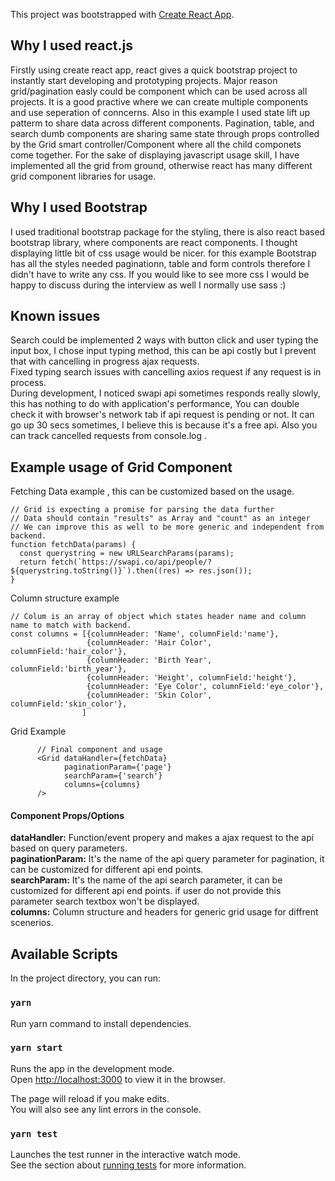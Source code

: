 This project was bootstrapped with [Create React App](https://github.com/facebook/create-react-app).

## Why I used react.js

Firstly using create react app, react gives a quick bootstrap project to instantly start developing and prototyping projects. Major reason grid/pagination easly could be component which can be used across all projects. It is a good practive where we can create multiple components and use seperation of conncerns. Also in this example I used state lift up patterm to share data across different components.
Pagination, table, and search dumb components are sharing same state through props controlled by the Grid smart controller/Component where all the child componets come together. For the sake of displaying javascript usage skill, I have implemented all the grid from ground, otherwise react has many different grid component libraries for usage. 

## Why I used Bootstrap
I used traditional bootstrap package for the styling, there is also react based bootstrap library, where components are react components. I thought displaying little bit of css usage would be nicer.  for this example Bootstrap has all the styles needed paginationn, table and form controls therefore I didn't have to write any css. If you would like to see more css I would be happy to discuss during the interview as well I normally use sass :)

## Known issues
Search could be implemented 2 ways with button click and user typing the input box, I chose input typing method, this can be api costly but I prevent that with cancelling in progress ajax requests.  
Fixed typing search issues with cancelling axios request if any request is in process.  
During development, I noticed swapi api sometimes responds really slowly, this has nothing to do with application's performance, You can double check it with browser's network tab if api request is pending or not. It can go up 30 secs sometimes, I believe this is because it's a free api. Also you can track cancelled requests from console.log .


## Example usage of Grid Component 
  
Fetching Data example , this can be customized based on the usage.
```
// Grid is expecting a promise for parsing the data further
// Data should contain "results" as Array and "count" as an integer
// We can improve this as well to be more generic and independent from backend.
function fetchData(params) {
  const querystring = new URLSearchParams(params);
  return fetch(`https://swapi.co/api/people/?${querystring.toString()}`).then((res) => res.json());
}

```

Column structure example
```
// Colum is an array of object which states header name and column name to match with backend.
const columns = [{columnHeader: 'Name', columnField:'name'}, 
                 {columnHeader: 'Hair Color', columnField:'hair_color'},
                 {columnHeader: 'Birth Year', columnField:'birth_year'},
                 {columnHeader: 'Height', columnField:'height'},
                 {columnHeader: 'Eye Color', columnField:'eye_color'},
                 {columnHeader: 'Skin Color', columnField:'skin_color'},
                ]
```

Grid Example
```
      // Final component and usage
      <Grid dataHandler={fetchData}
            paginationParam={'page'}
            searchParam={'search'}
            columns={columns}
      />
```

#### Component Props/Options
  **dataHandler:** Function/event propery and makes a ajax request to the api based on query parameters.  
  **paginationParam:** It's the name of the api query parameter for pagination, it can be customized for different api end points.  
  **searchParam:** It's the name of the api search parameter, it can be customized for different api end points. if user do not provide this parameter search textbox won't be displayed.  
  **columns:** Column structure and headers for generic grid usage for diffrent scenerios.

## Available Scripts

In the project directory, you can run:

### `yarn`

Run yarn command to install dependencies.

### `yarn start`

Runs the app in the development mode.<br />
Open [http://localhost:3000](http://localhost:3000) to view it in the browser.

The page will reload if you make edits.<br />
You will also see any lint errors in the console.

### `yarn test`

Launches the test runner in the interactive watch mode.<br />
See the section about [running tests](https://facebook.github.io/create-react-app/docs/running-tests) for more information.
